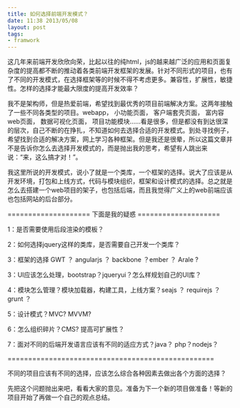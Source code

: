 ```yaml
---
title: 如何选择前端开发模式？
date: 11:38 2013/05/08
layout: post
tags:
- framwork
---
```

这几年来前端开发欣欣向荣，比起以往的纯html，js的越来越广泛的应用和页面复杂度的提高都不断的推动着各类前端开发框架的发展。针对不同形式的项目，也有了不同的开发模式，在选择框架等的时候不得不考虑更多。兼容性，扩展性，敏捷性。怎样的选择才能最大限度的提高开发效率？

我不是架构师，但是热爱前端，希望找到最优秀的项目前端解决方案。这两年接触了一些不同各类型的项目。webapp， 小功能页面， 客户端套壳页面， 富内容web页面， 数据可视化页面， 项目功能模块......看是很多，但是都没有到达很深的层次，自己不断的在挣扎，不知道如何去选择合适的开发模式。到处寻找例子，希望找到合适的解决方案，网上学习各种框架。但是我还是很晕，所以这篇文章并不是告诉你怎么去选择开发模式的，而是抛出我的思考，希望有人跳出来说：“来，这么搞才对！”。

我这里所说的开发模式，说小了就是一个类库，一个框架的选择。说大了应该是从开发环境，打包和上线方式，代码与模块组织，框架和设计模式的选择。总之就是怎么去搭建一个web项目的架子，也包括后端，而且我觉得广义上的web前端应该也包括网站的后台部分。

==================== 下面是我的疑惑 ====================

1：是否需要使用后段渲染的模板？

2：如何选择jquery这样的类库，是否需要自己开发一个类库？

3：框架的选择 GWT ？ angularjs ？ backbone ？ember ？ Arale ?

3：UI应该怎么处理，bootstrap？jqueryui？怎么样规划自己的UI库？

4：模块怎么管理？模块加载器，构建工具，上线方案？seajs ？ requirejs ？grunt ？

5：设计模式？MVC? MVVM?

6：怎么组织碎片？CMS? 提高可扩展性？

7：面对不同的后端开发语言应该有不同的适应方式？java？ php？nodejs？

==================================================

不同的项目应该有不同的选择，应该怎么综合各种因素去做出各个方面的选择？

先把这个问题抛出来吧，看看大家的意见。准备为下一个新的项目做准备！等新的项目开始了再做一个自己的观点总结。